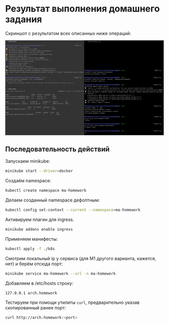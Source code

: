 # Результат выполнения домашнего задания

Скриншот с результатом всех описанных ниже операций:

![Скриншот](./scr-001.png)

## Последовательность действий

Запускаем minikube:

```bash
minikube start --driver=docker
```

Создаём namespace:

```bash
kubectl create namespace ma-homework
```

Делаем созданный namespace дефолтным:

```bash
kubectl config set-context --current --namespace=ma-homework
```

Активируем плагин для ingress.

```bash
minikube addons enable ingress
```

Применяем манифесты:

```bash
kubectl apply -f ./k8s
```

Смотрим локальный ip у сервиса (для M1 другого варианта, кажется, нет) и берём отсюда порт:

```bash
minikube service ma-homework --url -n ma-homework
```

Добавляем в /etc/hosts строку:

```
127.0.0.1 arch.homework
```

Тестируем при помощи утилиты `curl`, предварительно указав скопированный ранее порт:

```bash
curl http://arch.homework:<port>
```